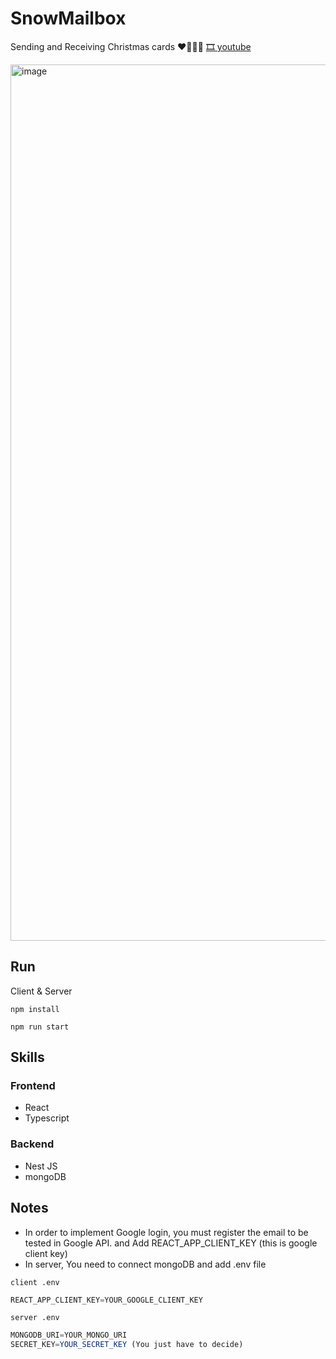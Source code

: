 # SnowMailbox

Sending and Receiving Christmas cards ❤️‍🔥💌🎄
[🎞️ youtube](https://youtu.be/q2CDzVLoD14?si=wc6E_qWRDNyUoxUQ)

<img width="1402" alt="image" src="https://github.com/2ujin/SnowMailbox/assets/42020919/93544c27-8699-43e5-949d-f373bd80d63a">


## Run
Client & Server
```
npm install
```
```
npm run start
```


## Skills
### Frontend
* React
* Typescript
### Backend
* Nest JS
* mongoDB


## Notes
* In order to implement Google login, you must register the email to be tested in Google API. and Add REACT_APP_CLIENT_KEY (this is google client key)
* In server, You need to connect mongoDB and add .env file

`client .env`
```typescript
REACT_APP_CLIENT_KEY=YOUR_GOOGLE_CLIENT_KEY
```

`server .env`
```typescript
MONGODB_URI=YOUR_MONGO_URI
SECRET_KEY=YOUR_SECRET_KEY (You just have to decide)
```


